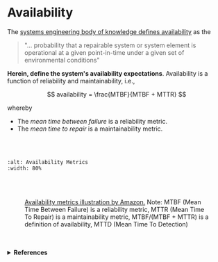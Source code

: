 <br>

# Availability

The [systems engineering body of knowledge defines availability](https://sebokwiki.org/wiki/System_Reliability,_Availability,_and_Maintainability#Availability) as the

> "… probability that a repairable system or system element is operational at a given point-in-time under a given set of environmental conditions"

**Herein, define the system's availability expectations**.  Availability is a function of reliability and maintainability, i.e.,

$$
availability = \frac{MTBF}{MTBF + MTTR}
$$

whereby 

<ul class="disk">
    <li class="disk">The <i>mean time between failure</i> is a reliability metric.</li>
    <li class="disk">The <i>mean time to repair</i> is a maintainability metric.</li>
</ul>

<br>
<br>

```{image} ../../../assets/availability-metrics.png
:alt: Availability Metrics
:width: 80%

```

<br>
<br>

<figure>
<figcaption><a href="https://docs.aws.amazon.com/whitepapers/latest/availability-and-beyond-improving-resilience/understanding-availability.html" target="_blank">Availability metrics illustration by Amazon.</a>  Note: MTBF (Mean Time Between Failure) is a reliability metric, MTTR (Mean Time To Repair) is a maintainability metric, MTBF/(MTBF + MTTR) is a definition of availability, MTTD (Mean Time To Detection)
</figcaption>
</figure>

<br>
<br>

<details><summary><b>References</b></summary>
    <ol class="numeric">
    <li class="numeric"><a href="https://sebokwiki.org/wiki/Availability_(glossary)" target="_blank">Availability</a></li>
    <li class="numeric"><a href="https://docs.aws.amazon.com/whitepapers/latest/availability-and-beyond-improving-resilience/understanding-availability.html" target="_blank">Understanding Availability</a></li></ol>
</details>

<br>
<br>

<br>
<br>

<br>
<br>

<br>
<br>
